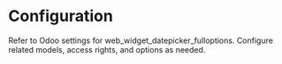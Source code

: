 # Configuration

Refer to Odoo settings for web_widget_datepicker_fulloptions. Configure related models, access rights, and options as needed.
